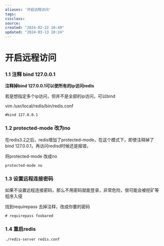 ```yaml
---
aliases: '开启远程访问'
tags: 
cssclass:
source:
created: "2024-02-22 10:49"
updated: "2024-03-13 10:24"
---
```

# 开启远程访问

### 1.1 注释 bind 127.0.0.1

**注释掉bind 127.0.0.1可以使所有的ip访问redis**

若是想指定多个ip访问，但并不是全部的ip访问，可以bind

vim /usr/local/redis/bin/redis.conf

```
#bind 127.0.0.1
```

### 1.2 protected-mode 改为no

在redis3.2之后，redis增加了protected-mode，在这个模式下，即使注释掉了bind 127.0.0.1，再访问redisd时候还是报错，

将protected-mode 改成no

 ```
protected-mode no
 ```

### 1.3 设置远程连接密码

如果不设置远程连接密码，那么不用密码就能登录，非常危险，很可能会被挖矿等程序入侵

找到requirepass 去掉注释，改成你要的密码

```
# requirepass foobared
```

### 1.4 重启redis

```
./redis-server redis.conf
```